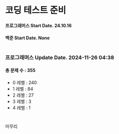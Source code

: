 # 코딩 테스트 준비

#### 프로그래머스 Start Date. 24.10.16
#### 백준 Start Date. None

# 
### 프로그래머스 Update Date. 2024-11-26 04:38
#### 총 문제 수 : 355
- 0 레벨 : 240
- 1 레벨 : 84
- 2 레벨 : 27
- 3 레벨 : 3
- 4 레벨 : 1

# 
마무리

# 

